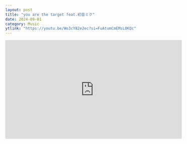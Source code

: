 ```yaml
---
layout: post
title: "you are the target feat.初音ミク"
date: 2024-09-01
category: Music
ytlink: "https://youtu.be/Wo3cY82e2ec?si=FuAtumCmEMsL0KQc"
---
```


<iframe width="560" height="315" src="https://www.youtube.com/embed/Wo3cY82e2ec?si=zuEte7qRMBE_6SHu&amp;controls=0" title="YouTube video player" frameborder="0" allow="accelerometer; autoplay; clipboard-write; encrypted-media; gyroscope; picture-in-picture; web-share" referrerpolicy="strict-origin-when-cross-origin" allowfullscreen></iframe>